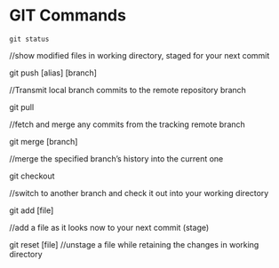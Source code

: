 
# GIT Commands

```
git status
```

//show modified files in working directory, staged for your next commit

git push [alias] [branch]

//Transmit local branch commits to the remote repository branch

git pull

//fetch and merge any commits from the tracking remote branch

git merge [branch]

//merge the specified branch’s history into the current one

git checkout

//switch to another branch and check it out into your working directory

git add [file]

//add a file as it looks now to your next commit (stage)

git reset [file]
//unstage a file while retaining the changes in working directory

